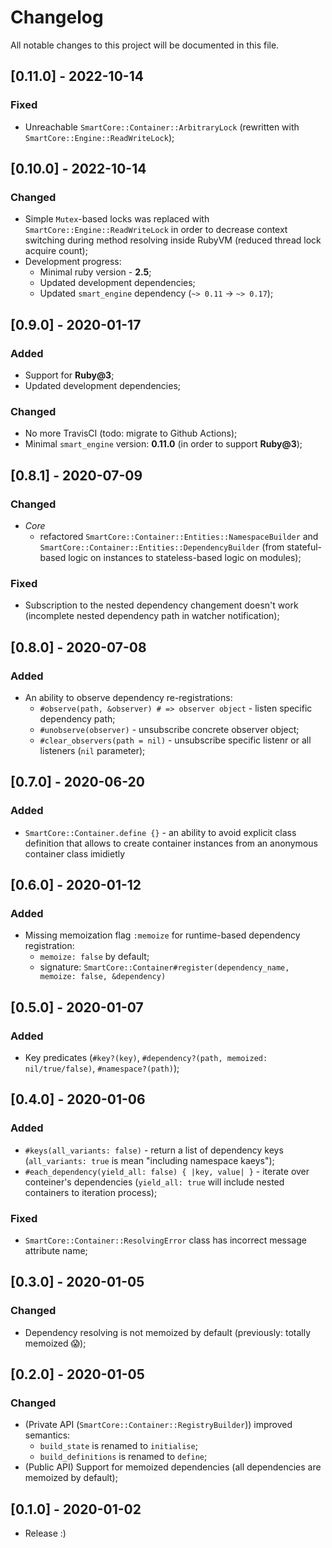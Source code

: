# Changelog
All notable changes to this project will be documented in this file.

## [0.11.0] - 2022-10-14
### Fixed
- Unreachable `SmartCore::Container::ArbitraryLock` (rewritten with `SmartCore::Engine::ReadWriteLock`);

## [0.10.0] - 2022-10-14
### Changed
- Simple `Mutex`-based locks was replaced with `SmartCore::Engine::ReadWriteLock` in order to decrease
  context switching during method resolving inside RubyVM (reduced thread lock acquire count);
- Development progress:
  - Minimal ruby version - **2.5**;
  - Updated development dependencies;
  - Updated `smart_engine` dependency (`~> 0.11` -> `~> 0.17`);


## [0.9.0] - 2020-01-17
### Added
- Support for **Ruby@3**;
- Updated development dependencies;

### Changed
- No more TravisCI (todo: migrate to Github Actions);
- Minimal `smart_engine` version: **0.11.0** (in order to support **Ruby@3**);

## [0.8.1] - 2020-07-09
### Changed
- *Core*
  - refactored `SmartCore::Container::Entities::NamespaceBuilder` and `SmartCore::Container::Entities::DependencyBuilder`
    (from stateful-based logic on instances to stateless-based logic on modules);

### Fixed
- Subscription to the nested dependency changement doesn't work
  (incomplete nested dependency path in watcher notification);

## [0.8.0] - 2020-07-08
### Added
- An ability to observe dependency re-registrations:
  - `#observe(path, &observer) # => observer object` - listen specific dependency path;
  - `#unobserve(observer)` - unsubscribe concrete observer object;
  - `#clear_observers(path = nil)` - unsubscribe specific listenr or all listeners (`nil` parameter);

## [0.7.0] - 2020-06-20
### Added
- `SmartCore::Container.define {}` - an ability to avoid explicit class definition that allows
  to create container instances from an anonymous container class imidietly

## [0.6.0] - 2020-01-12
### Added
- Missing memoization flag `:memoize` for runtime-based dependency registration:
  - `memoize: false` by default;
  - signature: `SmartCore::Container#register(dependency_name, memoize: false, &dependency)`

## [0.5.0] - 2020-01-07
### Added
- Key predicates (`#key?(key)`, `#dependency?(path, memoized: nil/true/false)`, `#namespace?(path)`);

## [0.4.0] - 2020-01-06
### Added
- `#keys(all_variants: false)` - return a list of dependency keys
  (`all_variants: true` is mean "including namespace kaeys");
- `#each_dependency(yield_all: false) { |key, value| }` - iterate over conteiner's dependencies
  (`yield_all: true` will include nested containers to iteration process);
### Fixed
- `SmartCore::Container::ResolvingError` class has incorrect message attribute name;

## [0.3.0] - 2020-01-05
### Changed
- Dependency resolving is not memoized by default (previously: totally memoized 😱);

## [0.2.0] - 2020-01-05
### Changed
- (Private API (`SmartCore::Container::RegistryBuilder`)) improved semantics:
  - `build_state` is renamed to `initialise`;
  - `build_definitions` is renamed to `define`;
- (Public API) Support for memoized dependencies (all dependencies are memoized by default);

## [0.1.0] - 2020-01-02

- Release :)
